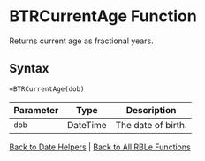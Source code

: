 # BTRCurrentAge Function

Returns current age as fractional years.

## Syntax

```excel
=BTRCurrentAge(dob)
```

Parameter | Type | Description
---|---|---
`dob` | DateTime | The date of birth.

[Back to Date Helpers](RBLeDateHelpers.md) | [Back to All RBLe Functions](RBLe.md#function-documentation)